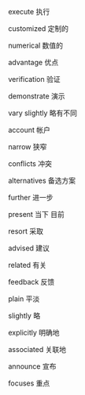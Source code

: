 execute 执行

customized 定制的

numerical 数值的

advantage 优点 

verification 验证

demonstrate 演示

vary slightly 略有不同

account 帐户

narrow 狭窄

conflicts 冲突

alternatives 备选方案

further 进一步

present 当下 目前

resort 采取

advised 建议

related 有关

feedback 反馈

plain 平淡

slightly 略

explicitly 明确地

associated 关联地

announce 宣布

focuses 重点



